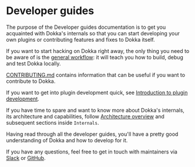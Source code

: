 # Developer guides

The purpose of the Developer guides documentation is to get you acquainted with Dokka's internals so that you can 
start developing your own plugins or contributing features and fixes to Dokka itself.

If you want to start hacking on Dokka right away, the only thing you need to be aware of is the
[general workflow](workflow.md): it will teach you how to build, debug and test Dokka locally.

[CONTRIBUTING.md](../../../../../CONTRIBUTING.md) contains information that can be useful if you want to contribute
to Dokka.

If you want to get into plugin development quick, see
[Introduction to plugin development](plugin-development/introduction.md).

If you have time to spare and want to know more about Dokka's internals, its architecture and capabilities, follow
[Architecture overview](architecture/architecture_overview.md) and subsequent sections inside `Internals`.

Having read through all the developer guides, you'll have a pretty good understanding of Dokka and how to develop
for it. 

If you have any questions, feel free to get in touch with maintainers via [Slack](community/slack.md) or 
[GitHub](https://github.com/kotlin/dokka).
